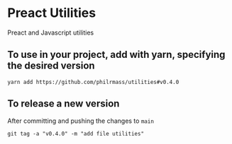 # Preact Utilities
Preact and Javascript utilities 

## To use in your project, add with yarn, specifying the desired version
```
yarn add https://github.com/philrmass/utilities#v0.4.0
```

## To release a new version
After committing and pushing the changes to `main`
```
git tag -a "v0.4.0" -m "add file utilities"
```
